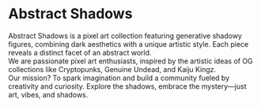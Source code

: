 <h1 class="title">Abstract Shadows</h1>
        <p class="description">
          Abstract Shadows is a pixel art collection featuring generative shadowy figures, combining dark aesthetics with a unique artistic style. Each piece reveals a distinct facet of an abstract world.<br />
          We are passionate pixel art enthusiasts, inspired by the artistic ideas of OG collections like Cryptopunks, Genuine Undead, and Kaiju Kingz.<br />
          Our mission? To spark imagination and build a community fueled by creativity and curiosity. Explore the shadows, embrace the mystery—just art, vibes, and shadows.
        </p>
